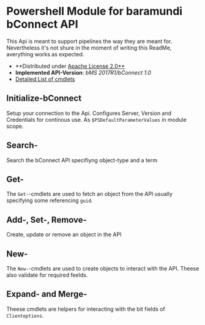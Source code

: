 # Powershell Module for baramundi bConnect API

This Api is meant to support pipelines the way they are meant for. Nevertheless it's not shure in the moment of writing this ReadMe, averything works as expected.

* **Distributed under [Apache License 2.0**](LICENSE.txt)
* **Implemented API-Version**: *bMS 2017R1/bConnect 1.0*
* [Detailed List of cmdlets](Commands.md)

## Initialize-bConnect

Setup your connection to the Api. Configures Server, Version and Credentials for continous use. As `$PSDefaultParameterValues` in module scope.

## Search-

Search the bConnect API specifiyng object-type and a term

## Get-

The `Get-`-cmdlets are used to fetch an object from the API usually specifying some referencing `guid`.

## Add-, Set-, Remove-

Create, update or remove an object in the API

## New-

The `New-`-cmdlets are used to create objects to interact with the API. Theese also validate for required feelds.

## Expand- and Merge-

Theese cmdlets are helpers for interacting with the bit fields of `Clientoptions`.



